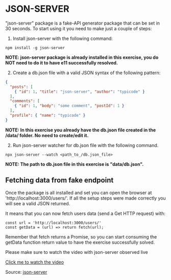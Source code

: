 # JSON-SERVER

"json-server" package is a fake-API generator package that can be set in 30 seconds.
To start using it you need to make just a couple of steps:

1. Install json-server with the following command:

`npm install -g json-server`

**NOTE: json-server package is already installed in this exercise, you do NOT need to do it to have e11 successfully resolved.**

2. Create a db.json file with a valid JSON syntax of the following pattern:

```JSON
{
  "posts": [
    { "id": 1, "title": "json-server", "author": "typicode" }
  ],
  "comments": [
    { "id": 1, "body": "some comment", "postId": 1 }
  ],
  "profile": { "name": "typicode" }
}
```

**NOTE: In this exercise you already have the db.json file created in the /data/ folder. No need to create/edit it.**

2. Run json-server watcher for db.json file with the following command.

`npx json-server --watch <path_to_/db.json_file>`

**NOTE: The path to db.json file in this exercise is "data/db.json".**

## Fetching data from fake endpoint

Once the package is all installed and set you can open the browser at 'http://localhost:3000/users/'. If all the setup steps were made correctly you will see a valid JSON returned.

It means that you can now fetch users data (send a Get HTTP request) with:

```JS
const url = 'http://localhost:3000/users/'
const getData = (url) => return fetch(url);
```

Remember that fetch returns a Promise, so you can start consuming the getData function return value to have the exercise successfully solved.

Please make sure to watch the video with json-server observed live

[Click me to watch the video](https://www.loom.com/share/a39c4481a5e54ccdb148833277cd4a6a)

Source: [json-server](https://github.com/typicode/json-server)
